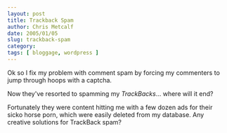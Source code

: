 ```yaml
---
layout: post
title: Trackback Spam
author: Chris Metcalf
date: 2005/01/05
slug: trackback-spam
category: 
tags: [ bloggage, wordpress ]
---
```


Ok so I fix my problem with comment spam by forcing my commenters to jump through hoops with a captcha.

Now they've resorted to spamming my <em>TrackBacks</em>... where will it end?

Fortunately they were content hitting me with a few dozen ads for their sicko horse porn, which were easily deleted from my database.  Any creative solutions for TrackBack spam?
